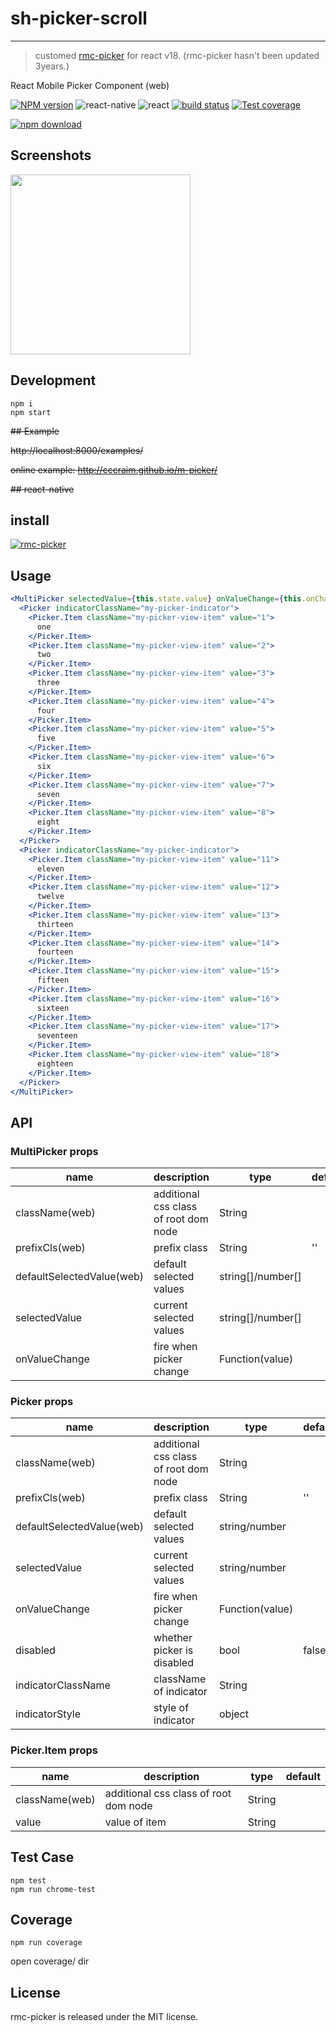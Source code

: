 # sh-picker-scroll

---

> customed [rmc-picker](https://www.npmjs.com/package/rmc-picker) for react v18. (rmc-picker hasn't been updated 3years.)

React Mobile Picker Component (web)

[![NPM version][npm-image]][npm-url]
![react-native](https://img.shields.io/badge/react--native-%3E%3D_0.30.0-green.svg)
![react](https://img.shields.io/badge/react-%3E%3D_15.2.0-green.svg)
[![build status][travis-image]][travis-url]
[![Test coverage][coveralls-image]][coveralls-url]

<!-- [![gemnasium deps][gemnasium-image]][gemnasium-url] -->

[![npm download][download-image]][download-url]

[npm-image]: http://img.shields.io/npm/v/rmc-picker.svg?style=flat-square
[npm-url]: http://npmjs.org/package/rmc-picker
[travis-image]: https://img.shields.io/travis/react-component/m-picker.svg?style=flat-square
[travis-url]: https://travis-ci.org/react-component/m-picker
[coveralls-image]: https://img.shields.io/coveralls/react-component/m-picker.svg?style=flat-square
[coveralls-url]: https://coveralls.io/r/react-component/m-picker?branch=master
[gemnasium-image]: http://img.shields.io/gemnasium/react-component/m-picker.svg?style=flat-square
[gemnasium-url]: https://gemnasium.com/react-component/m-picker
[node-image]: https://img.shields.io/badge/node.js-%3E=_0.10-green.svg?style=flat-square
[node-url]: http://nodejs.org/download/
[download-image]: https://img.shields.io/npm/dm/rmc-picker.svg?style=flat-square
[download-url]: https://www.npmjs.com/package/sh-react-picker

## Screenshots

<img src="https://os.alipayobjects.com/rmsportal/fOaDvpIJukLYznc.png" width="288"/>

## Development

```
npm i
npm start
```

~~## Example~~

~~http://localhost:8000/examples/~~

~~online example: http://cccraim.github.io/m-picker/~~

~~## react-native~~

<!-- ```
npm run rn-init
npm run watch-tsc
react-native start
react-native run-ios
``` -->

## install

[![rmc-picker](https://nodei.co/npm/react-picker.png)](https://www.npmjs.com/package/sh-react-picker)

<!-- # 4.x beta docs

> If you are looking for 3.x doc, please see [rmc-picker@3.x](https://github.com/react-component/m-picker/tree/3.x) -->

## Usage

```jsx
<MultiPicker selectedValue={this.state.value} onValueChange={this.onChange}>
  <Picker indicatorClassName="my-picker-indicator">
    <Picker.Item className="my-picker-view-item" value="1">
      one
    </Picker.Item>
    <Picker.Item className="my-picker-view-item" value="2">
      two
    </Picker.Item>
    <Picker.Item className="my-picker-view-item" value="3">
      three
    </Picker.Item>
    <Picker.Item className="my-picker-view-item" value="4">
      four
    </Picker.Item>
    <Picker.Item className="my-picker-view-item" value="5">
      five
    </Picker.Item>
    <Picker.Item className="my-picker-view-item" value="6">
      six
    </Picker.Item>
    <Picker.Item className="my-picker-view-item" value="7">
      seven
    </Picker.Item>
    <Picker.Item className="my-picker-view-item" value="8">
      eight
    </Picker.Item>
  </Picker>
  <Picker indicatorClassName="my-picker-indicator">
    <Picker.Item className="my-picker-view-item" value="11">
      eleven
    </Picker.Item>
    <Picker.Item className="my-picker-view-item" value="12">
      twelve
    </Picker.Item>
    <Picker.Item className="my-picker-view-item" value="13">
      thirteen
    </Picker.Item>
    <Picker.Item className="my-picker-view-item" value="14">
      fourteen
    </Picker.Item>
    <Picker.Item className="my-picker-view-item" value="15">
      fifteen
    </Picker.Item>
    <Picker.Item className="my-picker-view-item" value="16">
      sixteen
    </Picker.Item>
    <Picker.Item className="my-picker-view-item" value="17">
      seventeen
    </Picker.Item>
    <Picker.Item className="my-picker-view-item" value="18">
      eighteen
    </Picker.Item>
  </Picker>
</MultiPicker>
```

## API

### MultiPicker props

| name                      | description                           | type              | default |
| ------------------------- | ------------------------------------- | ----------------- | ------- |
| className(web)            | additional css class of root dom node | String            |         |
| prefixCls(web)            | prefix class                          | String            | ''      |
| defaultSelectedValue(web) | default selected values               | string[]/number[] |         |
| selectedValue             | current selected values               | string[]/number[] |         |
| onValueChange             | fire when picker change               | Function(value)   |         |

### Picker props

| name                      | description                           | type            | default |
| ------------------------- | ------------------------------------- | --------------- | ------- |
| className(web)            | additional css class of root dom node | String          |         |
| prefixCls(web)            | prefix class                          | String          | ''      |
| defaultSelectedValue(web) | default selected values               | string/number   |         |
| selectedValue             | current selected values               | string/number   |         |
| onValueChange             | fire when picker change               | Function(value) |         |
| disabled                  | whether picker is disabled            | bool            | false   |
| indicatorClassName        | className of indicator                | String          |
| indicatorStyle            | style of indicator                    | object          |

### Picker.Item props

| name           | description                           | type   | default |
| -------------- | ------------------------------------- | ------ | ------- |
| className(web) | additional css class of root dom node | String |         |
| value          | value of item                         | String |         |

## Test Case

```
npm test
npm run chrome-test
```

## Coverage

```
npm run coverage
```

open coverage/ dir

## License

rmc-picker is released under the MIT license.
